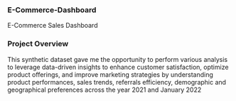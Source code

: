 ### E-Commerce-Dashboard
E-Commerce Sales Dashboard
### Project Overview
This synthetic dataset gave me the opportunity to perform various analysis to leverage data-driven insights to enhance customer satisfaction, optimize product offerings, and improve marketing strategies by understanding product performances, sales trends, referrals efficiency, demographic and geographical preferences across the year 2021 and January 2022
